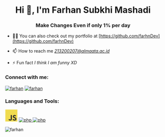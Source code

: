 <h1 align="center">Hi 👋, I'm Farhan Subkhi Mashadi</h1>
<h3 align="center"> Make Changes Even if only 1% per day</h3>

- 👨‍💻 You can also check out my portfolio at [https://github.com/farhnDev](https://github.com/farhnDev)

- 📫 How to reach me *213200207@almaata.ac.id*

- ⚡ Fun fact *I think I am funny XD*

<h3 align="left">Connect with me:</h3>
<p align="left">

<a href="https://www.linkedin.com/in/farhanmaulanapangestu/" target="blank"><img align="center" src="https://cdn.jsdelivr.net/npm/simple-icons@3.0.1/icons/linkedin.svg" alt="farhan" height="30" width="40" /></a>
<a href="https://www.instagram.com/farhanbaeee/?hl=id#" target="blank"><img align="center" src="https://cdn.jsdelivr.net/npm/simple-icons@3.0.1/icons/instagram.svg" alt="farhan" height="30" width="40" /></a>

</p>

<h3 align="left">Languages and Tools:</h3>
<p align="left"><a href="https://developer.mozilla.org/en-US/docs/Web/JavaScript" target="_blank" rel="noreferrer"> <img src="https://raw.githubusercontent.com/devicons/devicon/master/icons/javascript/javascript-original.svg" alt="javascript" width="40" height="40"/></a> 
<a href="https://www.nodejs.org" target="_blank" rel="noreferrer"> <img src="https://cdn.jsdelivr.net/gh/devicons/devicon/icons/nodejs/nodejs-plain.svg" alt="php" width="40" height="40"/> </a>
<a href="https://www.expressjs.com" target="_blank" rel="noreferrer"> <img src="https://cdn.jsdelivr.net/gh/devicons/devicon/icons/express/express-original.svg" alt="php" width="40" height="40"/> </a> 
</p>
<p><img align="left" src="https://github-readme-stats.vercel.app/api/top-langs?username=farhnDev&show_icons=true&locale=en&layout=compact" alt="farhan" /></p>
